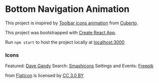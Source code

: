 # Bottom Navigation Animation

This project is inspired by [Toolbar icons animation](https://dribbble.com/shots/5605168-Toolbar-icons-animation) from [Cuberto](https://dribbble.com/cuberto).

This project was bootstrapped with [Create React App](https://github.com/facebook/create-react-app).

Run `npm start` to host the project locally at [localhost:3000](localhost:3000)

### Icons

Featured: [Dave Gandy](https://www.flaticon.com/authors/dave-gandy)
Search: [Smashicons](https://www.flaticon.com/authors/smashicons)
Settings and Events: [Freepik](https://www.freepik.com/)

from [Flaticon](www.flaticon.com) is licensed by [CC 3.0 BY](http://creativecommons.org/licenses/by/3.0/)